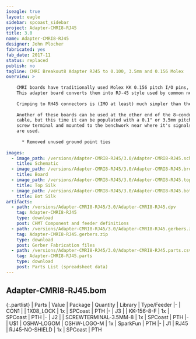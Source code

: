 ```yaml
---
iseagle: true
layout: eagle
sidebar: spcoast_sidebar
project: Adapter-CMRI8-RJ45
title: 3.0
name: Adapter-CMRI8-RJ45
designer: John Plocher
fabricated: yes
fab_date: 2017-11
status: replaced
publish: no
tagline: CMRI Breakout8 Adapter RJ45 to 0.100, 3.5mm and 0.156 Molex
overview: >
    
    CMRI boards have traditionally used Molex KK 0.156 pitch I/O pins, which required crimping matching connectors onto layout wiring.
    This adapter board converts them into RJ-45 style used by common network cables.
    
    Crimping to RH45 connectors is (IMO at least) much simpler than the alternative.
    
    Another of these boards can be used at the other end of the 8-conductor
    cable, but this time it can be populated with a 0.1" or 3.5mm pitch
    screw terminal and mounted to the benchwork near where it's signals
    are used.
    
      * Removed unused ground point ties
    
images:
  - image_path: /versions/Adapter-CMRI8-RJ45/3.0/Adapter-CMRI8-RJ45.sch.png
    title: Schematic
  - image_path: /versions/Adapter-CMRI8-RJ45/3.0/Adapter-CMRI8-RJ45.brd.png
    title: Board
  - image_path: /versions/Adapter-CMRI8-RJ45/3.0/Adapter-CMRI8-RJ45.top.brd.png
    title: Top Silk
  - image_path: /versions/Adapter-CMRI8-RJ45/3.0/Adapter-CMRI8-RJ45.bot.brd.png
    title: Bot Silk
artifacts:
  - path: /versions/Adapter-CMRI8-RJ45/3.0/Adapter-CMRI8-RJ45.dpv
    tag: Adapter-CMRI8-RJ45
    type: download
    post: CHMT Component and feeder definitions
  - path: /versions/Adapter-CMRI8-RJ45/3.0/Adapter-CMRI8-RJ45.gerbers.zip
    tag: Adapter-CMRI8-RJ45.gerbers.zip
    type: download
    post: Gerber Fabrication files
  - path: /versions/Adapter-CMRI8-RJ45/3.0/Adapter-CMRI8-RJ45.parts.csv
    tag: Adapter-CMRI8-RJ45.parts
    type: download
    post: Parts List (spreadsheet data)
---
```


## Adapter-CMRI8-RJ45.bom

{:.partlist}
| Parts | Value | Package | Quantity | Library | Type/Feeder
|-
| CON1 |  | 1X08_LOCK | 1x | SPCoast | PTH
|-
| J3 |  | KK-156-8-F | 1x | SPCoast | PTH
|-
| J2 |  | SCREWTERMINAL-3.5MM-8 | 1x | SPCoast | PTH
|-
| U$1 | OSHW-LOGOM | OSHW-LOGO-M | 1x | SparkFun | PTH
|-
| J1 | RJ45 | RJ45-NO-SHIELD | 1x | SPCoast | PTH
